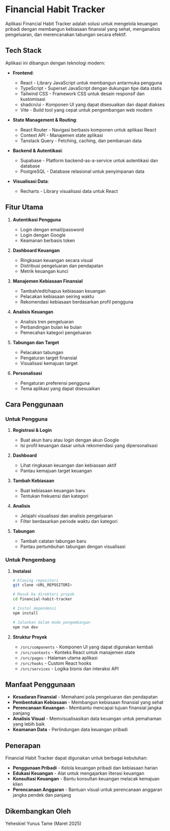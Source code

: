 
# Financial Habit Tracker

Aplikasi Financial Habit Tracker adalah solusi untuk mengelola keuangan pribadi dengan membangun kebiasaan finansial yang sehat, menganalisis pengeluaran, dan merencanakan tabungan secara efektif.

## Tech Stack

Aplikasi ini dibangun dengan teknologi modern:

- **Frontend**:
  - React - Library JavaScript untuk membangun antarmuka pengguna
  - TypeScript - Superset JavaScript dengan dukungan tipe data statis
  - Tailwind CSS - Framework CSS untuk desain responsif dan kustomisasi
  - shadcn/ui - Komponen UI yang dapat disesuaikan dan dapat diakses
  - Vite - Build tool yang cepat untuk pengembangan web modern

- **State Management & Routing**:
  - React Router - Navigasi berbasis komponen untuk aplikasi React
  - Context API - Manajemen state aplikasi
  - Tanstack Query - Fetching, caching, dan pembaruan data

- **Backend & Autentikasi**:
  - Supabase - Platform backend-as-a-service untuk autentikasi dan database
  - PostgreSQL - Database relasional untuk penyimpanan data

- **Visualisasi Data**:
  - Recharts - Library visualisasi data untuk React

## Fitur Utama

1. **Autentikasi Pengguna**
   - Login dengan email/password
   - Login dengan Google
   - Keamanan berbasis token

2. **Dashboard Keuangan**
   - Ringkasan keuangan secara visual
   - Distribusi pengeluaran dan pendapatan
   - Metrik keuangan kunci

3. **Manajemen Kebiasaan Finansial**
   - Tambah/edit/hapus kebiasaan keuangan
   - Pelacakan kebiasaan seiring waktu
   - Rekomendasi kebiasaan berdasarkan profil pengguna

4. **Analisis Keuangan**
   - Analisis tren pengeluaran
   - Perbandingan bulan ke bulan
   - Pemecahan kategori pengeluaran

5. **Tabungan dan Target**
   - Pelacakan tabungan
   - Pengaturan target finansial
   - Visualisasi kemajuan target

6. **Personalisasi**
   - Pengaturan preferensi pengguna
   - Tema aplikasi yang dapat disesuaikan

## Cara Penggunaan

### Untuk Pengguna

1. **Registrasi & Login**
   - Buat akun baru atau login dengan akun Google
   - Isi profil keuangan dasar untuk rekomendasi yang dipersonalisasi

2. **Dashboard**
   - Lihat ringkasan keuangan dan kebiasaan aktif
   - Pantau kemajuan target keuangan

3. **Tambah Kebiasaan**
   - Buat kebiasaan keuangan baru
   - Tentukan frekuensi dan kategori

4. **Analisis**
   - Jelajahi visualisasi dan analisis pengeluaran
   - Filter berdasarkan periode waktu dan kategori

5. **Tabungan**
   - Tambah catatan tabungan baru
   - Pantau pertumbuhan tabungan dengan visualisasi

### Untuk Pengembang

1. **Instalasi**
   ```sh
   # Kloning repositori
   git clone <URL_REPOSITORI>
   
   # Masuk ke direktori proyek
   cd financial-habit-tracker
   
   # Instal dependensi
   npm install
   
   # Jalankan dalam mode pengembangan
   npm run dev
   ```

2. **Struktur Proyek**
   - `/src/components` - Komponen UI yang dapat digunakan kembali
   - `/src/contexts` - Konteks React untuk manajemen state
   - `/src/pages` - Halaman utama aplikasi
   - `/src/hooks` - Custom React hooks
   - `/src/services` - Logika bisnis dan interaksi API

## Manfaat Penggunaan

- **Kesadaran Finansial** - Memahami pola pengeluaran dan pendapatan
- **Pembentukan Kebiasaan** - Membangun kebiasaan finansial yang sehat
- **Perencanaan Keuangan** - Membantu mencapai tujuan finansial jangka panjang
- **Analisis Visual** - Memvisualisasikan data keuangan untuk pemahaman yang lebih baik
- **Keamanan Data** - Perlindungan data keuangan pribadi

## Penerapan

Financial Habit Tracker dapat digunakan untuk berbagai kebutuhan:

- **Penggunaan Pribadi** - Kelola keuangan pribadi dan kebiasaan harian
- **Edukasi Keuangan** - Alat untuk mengajarkan literasi keuangan
- **Konsultasi Keuangan** - Bantu konsultan keuangan melacak kemajuan klien
- **Perencanaan Anggaran** - Bantuan visual untuk perencanaan anggaran jangka pendek dan panjang

## Dikembangkan Oleh

Yeheskiel Yunus Tame (Maret 2025)

